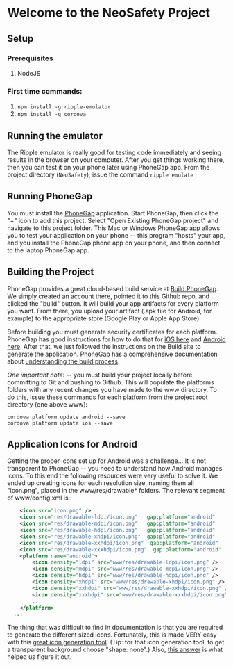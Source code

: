 # Welcome to the NeoSafety Project

## Setup
### Prerequisites
1. NodeJS

### First time commands:
1. `npm install -g ripple-emulator`
2. `npm install -g cordova`

## Running the emulator

The Ripple emulator is really good for testing code immediately and seeing results in the browser on your computer. After you get things working there, then you can test it on your phone later using PhoneGap app.  From the project directory (`NeoSafety`), issue the command `ripple emulate`

## Running PhoneGap

You must install the [PhoneGap](http://docs.phonegap.com/getting-started/1-install-phonegap/desktop/) application.  Start PhoneGap, then click the "+" icon to add this project.  Select "Open Existing PhoneGap project" and navigate to this project folder.  This Mac or Windows PhoneGap app allows you to test your application on your phone -- this program "hosts" your app, and you install the PhoneGap phone app on your phone, and then connect to the laptop PhoneGap app. 

## Building the Project
PhoneGap provides a great cloud-based build service at [Build.PhoneGap](https://build.phonegap.com/apps).  We simply created an account there, pointed it to this Github repo, and clicked the "build" button.  It will build your app artifacts for every platform you want.  From there, you upload your artifact (.apk file for Android, for example) to the appropriate store (Google Play or Apple App Store).

Before building you must generate security certificates for each platform.  PhoneGap has good instructions for how to do that for [iOS here](http://docs.build.phonegap.com/en_US/signing_signing-ios.md.html) and [Android here](http://docs.build.phonegap.com/en_US/signing_signing-android.md.html#Android%20Signing).  After that, we just followed the instructions on the Build site to generate the application.  PhoneGap has a comprehensive documentation about [understanding the build process](http://docs.build.phonegap.com/en_US/introduction_what_is_build.md.html#What%20is%20Build).

*One important note!* -- you must build your project locally before committing to Git and pushing to Github.  This will populate the platforms folders with any recent changes you have made to the www directory. To do this, issue these commands for each platform from the project root directory (one above www):

```
cordova platform update android --save
cordova platform update ios --save
```

## Application Icons for Android
Getting the proper icons set up for Android was a challenge... It is not transparent to PhoneGap -- you need to understand how Android manages icons.  To this end the following resources were very useful to solve it.  We ended up creating icons for each resolution size, naming them all "icon.png", placed in the www/res/drawable* folders.  The relevant segment of www/config.xml is:
````xml
    <icon src="icon.png" />
    <icon src="res/drawable-ldpi/icon.png"   gap:platform="android"    gap:density="ldpi" />
    <icon src="res/drawable-mdpi/icon.png"   gap:platform="android"    gap:density="mdpi" />
    <icon src="res/drawable-hdpi/icon.png"   gap:platform="android"    gap:density="hdpi" />
    <icon src="res/drawable-xhdpi/icon.png"  gap:platform="android"    gap:density="xhdpi" />
    <icon src="res/drawable-xxhdpi/icon.png"  gap:platform="android"    gap:density="xxhdpi" />
    <icon src="res/drawable-xxxhdpi/icon.png"  gap:platform="android"    gap:density="xxxhdpi" />
    <platform name="android">
        <icon density="ldpi" src="www/res/drawable-ldpi/icon.png" />
        <icon density="mdpi" src="www/res/drawable-mdpi/icon.png" />
        <icon density="hdpi" src="www/res/drawable-hdpi/icon.png" />
        <icon density="xhdpi" src="www/res/drawable-xhdpi/icon.png" />
        <icon density="xxhdpi" src="www/res/drawable-xxhdpi/icon.png" />
        <icon density="xxxhdpi" src="www/res/drawable-xxxhdpi/icon.png" />
        ...
    </platform>
  ...
````
The thing that was difficult to find in documentation is that you are required to generate the different sized icons.  Fortunately, this is made VERY easy with this [great icon generation tool](https://romannurik.github.io/AndroidAssetStudio/icons-launcher.html). (Tip: for that icon generation tool, to get a transparent background choose "shape: none".)  Also, [this answer](http://stackoverflow.com/questions/5350624/set-icon-for-android-application) is what helped us figure it out.


